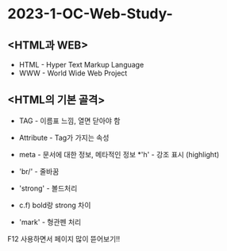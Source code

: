# 2023-1-OC-Web-Study-
<HTML과 WEB>
---
* HTML - Hyper Text Markup Language
* WWW - World Wide Web Project

<HTML의 기본 골격>
---
* TAG - 이름표 느낌, 열면 닫아야 함
* Attribute - Tag가 가지는 속성
* meta - 문서에 대한 정보, 메타적인 정보
*'h' - 강조 표시 (highlight)

* 'br/' - 줄바꿈 
* 'strong' - 볼드처리 
* c.f)  bold랑 strong 차이
* 'mark' - 형관펜 처리

F12 사용하면서 페이지 많이 뜯어보기!!
